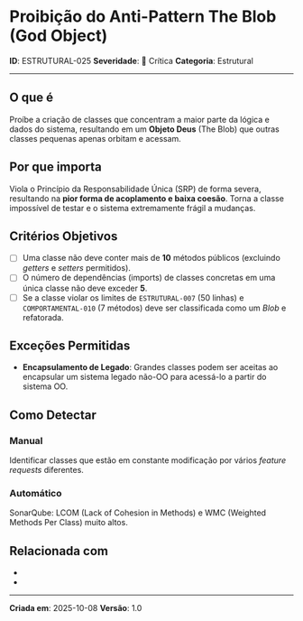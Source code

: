 # Proibição do Anti-Pattern The Blob (God Object)
<!-- markdownlint-disable MD012 MD029 MD031 MD032 MD036 -->

**ID**: ESTRUTURAL-025
**Severidade**: 🔴 Crítica
**Categoria**: Estrutural

---

## O que é

Proíbe a criação de classes que concentram a maior parte da lógica e dados do sistema, resultando em um **Objeto Deus** (The Blob) que outras classes pequenas apenas orbitam e acessam.

## Por que importa

Viola o Princípio da Responsabilidade Única (SRP) de forma severa, resultando na **pior forma de acoplamento e baixa coesão**. Torna a classe impossível de testar e o sistema extremamente frágil a mudanças.

## Critérios Objetivos

- [ ] Uma classe não deve conter mais de **10** métodos públicos (excluindo *getters* e *setters* permitidos).
- [ ] O número de dependências (imports) de classes concretas em uma única classe não deve exceder **5**.
- [ ] Se a classe violar os limites de `ESTRUTURAL-007` (50 linhas) e `COMPORTAMENTAL-010` (7 métodos) deve ser classificada como um *Blob* e refatorada.

## Exceções Permitidas

- **Encapsulamento de Legado**: Grandes classes podem ser aceitas ao encapsular um sistema legado não-OO para acessá-lo a partir do sistema OO.

## Como Detectar

### Manual

Identificar classes que estão em constante modificação por vários *feature requests* diferentes.

### Automático

SonarQube: LCOM (Lack of Cohesion in Methods) e WMC (Weighted Methods Per Class) muito altos.

## Relacionada com

- [COMPORTAMENTAL-010]: substitui (SRP - Aplicação Extrema)
- [ESTRUTURAL-007]: reforça (Limite Máximo de Linhas por Classe)

---

**Criada em**: 2025-10-08
**Versão**: 1.0
